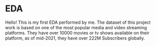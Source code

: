# EDA
Hello! This is my first EDA performed by me. The dataset of this project work is based on one of the most popular media and video streaming platforms. They have over 10000 movies or tv shows available on their platform, as of mid-2021, they have over 222M Subscribers globally.
